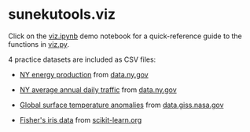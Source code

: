 # sunekutools.viz

Click on the [viz.ipynb](https://github.com/samkennerly/suneku/blob/master/sunekutools/viz/viz.ipynb) demo notebook for a quick-reference guide to the functions in [viz.py](https://github.com/samkennerly/suneku/blob/master/sunekutools/viz/viz.py).

4 practice datasets are included as CSV files:
- [NY energy production](https://github.com/samkennerly/suneku/blob/master/data/Energy.csv)
from [data.ny.gov](https://data.ny.gov/Energy-Environment/Electric-Generation-By-Fuel-Type-GWh-Beginning-196/h4gs-8qnu)

- [NY average annual daily traffic](https://github.com/samkennerly/suneku/blob/master/data/Traffic.csv)
from [data.ny.gov](https://data.ny.gov/Transportation/Annual-Average-Daily-Traffic-AADT-Beginning-1977/6amx-2pbv)

- [Global surface temperature anomalies](https://github.com/samkennerly/suneku/blob/master/data/ZonalTempAnomaly.csv)
from [data.giss.nasa.gov](https://data.giss.nasa.gov/gistemp/)

- [Fisher's iris data](https://github.com/samkennerly/suneku/blob/master/data/Iris.csv)
from [scikit-learn.org](http://scikit-learn.org/stable/modules/generated/sklearn.datasets.load_iris.html)
